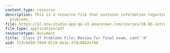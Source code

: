 ```yaml
---
content_type: resource
description: This is a resource file that contains information regarding class 27
  problems.
file: https://ol-ocw-studio-app-qa.s3.amazonaws.com/courses/18-05-introduction-to-probability-and-statistics-spring-2014/333c6d5078b00119da1e37dc8662ef8d_MIT18_05S14_class27-prob.pdf
file_type: application/pdf
resourcetype: Document
title: 'Class 27 Problems File: Review for final exam, cont''d'
uid: 333c6d50-78b0-0119-da1e-37dc8662ef8d
---
```


